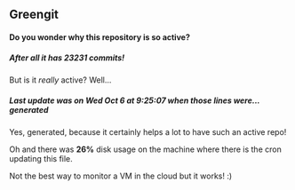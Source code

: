 ## Greengit

#### Do you wonder why this repository is so active?

##### After all it has 23231 commits!

But is it *really* active? Well...

##### Last update was on Wed Oct 6 at 9:25:07 when those lines were... generated

Yes, generated, because it certainly helps a lot to have such an active repo!

Oh and there was **26%** disk usage on the machine
where there is the cron updating this file.

Not the best way to monitor a VM in the cloud but it works! :)
